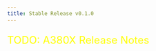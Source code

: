 ```yaml
---
title: Stable Release v0.1.0
---
```


[//]: # (<link rel="stylesheet" href="../../stylesheets/toc-tables.css">)

<p style="color:yellow; font-size:24px;">TODO: A380X Release Notes</p>

